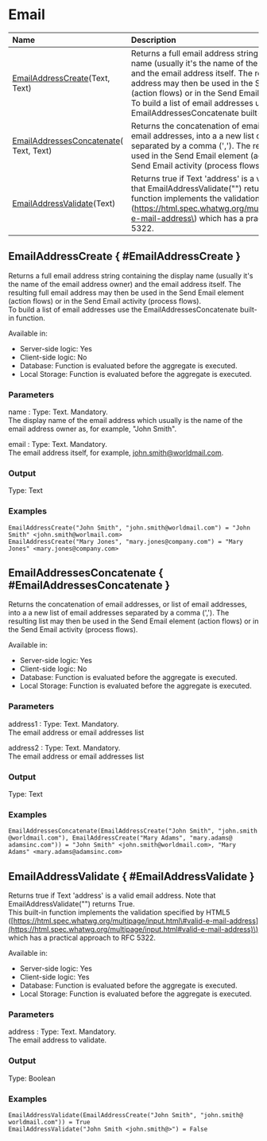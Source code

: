 # Email

| Name | Description |
| :--- | :--- |
| [EmailAddressCreate](builtinfunction.email.md#EmailAddressCreate)\(​Text, Text\) | Returns a full email address string containing the display name \(usually it's the name of the email address owner\) and the email address itself. The resulting full email address may then be used in the Send Email element \(action flows\) or in the Send Email activity \(process flows\). To build a list of email addresses use the EmailAddressesConcatenate built-in function. |
| [EmailAddressesConcatenate](builtinfunction.email.md#EmailAddressesConcatenate)\(​Text, Text\) | Returns the concatenation of email addresses, or list of email addresses, into a a new list of email addresses separated by a comma \(','\). The resulting list may then be used in the Send Email element \(action flows\) or in the Send Email activity \(process flows\). |
| [EmailAddressValidate](builtinfunction.email.md#EmailAddressValidate)\(​Text\) | Returns true if Text 'address' is a valid email address. Note that EmailAddressValidate\(""\) returns True. This built-in function implements the validation specified by HTML5 \(https://html.spec.whatwg.org/multipage/input.html\#valid-e-mail-address\) which has a practical approach to RFC 5322. |

## EmailAddressCreate { \#EmailAddressCreate }

Returns a full email address string containing the display name \(usually it's the name of the email address owner\) and the email address itself. The resulting full email address may then be used in the Send Email element \(action flows\) or in the Send Email activity \(process flows\).  
To build a list of email addresses use the EmailAddressesConcatenate built-in function.

Available in:

* Server-side logic: Yes
* Client-side logic: No
* Database: Function is evaluated before the aggregate is executed.
* Local Storage: Function is evaluated before the aggregate is executed.

### Parameters

name : Type: Text. Mandatory.  
The display name of the email address which usually is the name of the email address owner as, for example, "John Smith".

email : Type: Text. Mandatory.  
The email address itself, for example, john.smith@worldmail.com.

### Output

Type: Text

### Examples

```text
EmailAddressCreate("John Smith", "john.smith​@​worldmail.com") = "John Smith" <john.smith​@​worlmail.com>
EmailAddressCreate("Mary Jones", "mary.jones​@​company.com") = "Mary Jones" <mary.jones​@​company.com>
```

## EmailAddressesConcatenate { \#EmailAddressesConcatenate }

Returns the concatenation of email addresses, or list of email addresses, into a a new list of email addresses separated by a comma \(','\). The resulting list may then be used in the Send Email element \(action flows\) or in the Send Email activity \(process flows\).

Available in:

* Server-side logic: Yes
* Client-side logic: No
* Database: Function is evaluated before the aggregate is executed.
* Local Storage: Function is evaluated before the aggregate is executed.

### Parameters

address1 : Type: Text. Mandatory.  
The email address or email addresses list

address2 : Type: Text. Mandatory.  
The email address or email addresses list

### Output

Type: Text

### Examples

```text
EmailAddressesConcatenate(EmailAddressCreate("John Smith", "john.smith​@​worldmail.com"), EmailAddressCreate("Mary Adams", "mary.adams​@​adamsinc.com")) = "John Smith" <john.smith​@​worldmail.com>, "Mary Adams" <mary.adams​@​adamsinc.com>
```

## EmailAddressValidate { \#EmailAddressValidate }

Returns true if Text 'address' is a valid email address. Note that EmailAddressValidate\(""\) returns True.  
This built-in function implements the validation specified by HTML5 \([https://html.spec.whatwg.org/multipage/input.html\#valid-e-mail-address](https://html.spec.whatwg.org/multipage/input.html#valid-e-mail-address)\) which has a practical approach to RFC 5322.

Available in:

* Server-side logic: Yes
* Client-side logic: Yes
* Database: Function is evaluated before the aggregate is executed.
* Local Storage: Function is evaluated before the aggregate is executed.

### Parameters

address : Type: Text. Mandatory.  
The email address to validate.

### Output

Type: Boolean

### Examples

```text
EmailAddressValidate(EmailAddressCreate("John Smith", "john.smith​@​worldmail.com")) = True
EmailAddressValidate("John Smith <john.smith​@​>") = False
```

